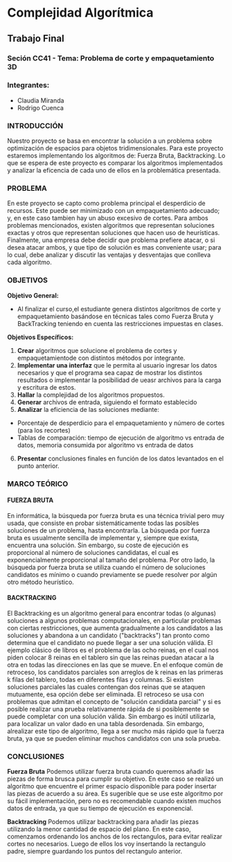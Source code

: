 # Complejidad Algorítmica
## Trabajo Final
### Seción CC41 - Tema: Problema de corte y empaquetamiento 3D
### Integrantes:

* Claudia Miranda
* Rodrigo Cuenca

### INTRODUCCIÓN

Nuestro proyecto se basa en encontrar la solución a un problema sobre optimización de espacios para objetos tridimensionales. Para este proyecto estaremos implementando los algoritmos de: Fuerza Bruta, Backtracking. Lo que se espera de este proyecto es comparar los algoritmos implementados y analizar la eficencia de cada uno de ellos en la problemática presentada.

### PROBLEMA

En este proyecto se capto como problema principal el desperdicio de recursos. Este puede ser minimizado con un empaquetamiento adecuado; y, en este caso tambien hay un abuso excesivo de cortes. 
Para ambos problemas mencionados, existen algoritmos que representan soluciones exactas y otros que representan
soluciones que hacen uso de heurísticas. Finalmente, una empresa debe decidir que problema prefiere atacar, o si desea
atacar ambos, y que tipo de solución es mas conveniente usar; para lo cual, debe analizar y discutir las ventajas y
desventajas que conlleva cada algoritmo.


### OBJETIVOS

**Objetivo General:** 
- Al finalizar el curso,el estudiante genera distintos algoritmos de corte y empaquetamiento basándose en técnicas tales como Fuerza Bruta y BackTracking teniendo en cuenta las restricciones impuestas en clases.

**Objetivos Específicos:**
1. **Crear** algoritmos que solucione el problema de cortes y empaquetamientode con distintos métodos por integrante.
2. **Implementar una interfaz** que le permita al usuario ingresar los datos necesarios y que el programa sea capaz de mostrar  los distintos resultados o implementar la posibilidad de ueasr archivos para la carga y escritura de estos.
3. **Hallar** la complejidad de los algoritmos propuestos.
4. **Generar** archivos de entrada, siguiendo el formato establecido
5. **Analizar** la eficiencia de las soluciones mediante:
- Porcentaje de desperdicio para el empaquetamiento y número de cortes (para los recortes)
- Tablas de comparación: tiempo de ejecución de algoritmo vs entrada de datos, memoria consumida por algoritmo vs entrada de datos 
6. **Presentar**  conclusiones finales en función de los datos levantados en el punto anterior.

### MARCO TEÓRICO

#### FUERZA BRUTA

En informática, la búsqueda por fuerza bruta es una técnica trivial pero muy usada, que consiste en probar sistemáticamente todas las posibles soluciones de un problema, hasta encontrarla. La búsqueda por fuerza bruta es usualmente sencilla de implementar y, siempre que exista, encuentra una solución. Sin embargo, su coste de ejecución es proporcional al número de soluciones candidatas, el cual es exponencialmente proporcional al tamaño del problema. 
Por otro lado, la búsqueda por fuerza bruta se utiliza cuando el número de soluciones candidatos es mínimo o cuando previamente se puede resolver por algún otro método heurístico.

#### BACKTRACKING

El Backtracking es un algoritmo general para encontrar todas (o algunas) soluciones a algunos problemas computacionales, en particular problemas con ciertas restricciones, que aumenta gradualmente a los candidatos a las soluciones y abandona a un candidato ("backtracks") tan pronto como determina que el candidato no puede llegar a ser una solución válida. 
El ejemplo clásico de libros es el problema de las ocho reinas, en el cual nos piden colocar 8 reinas en el tablero sin que las reinas puedan atacar a la otra en todas las direcciones en las que se mueve. En el enfoque común de retroceso, los candidatos parciales son arreglos de k reinas en las primeras k filas del tablero, todas en diferentes filas y columnas. Si existen soluciones parciales las cuales contengan dos reinas que se ataquen mutuamente, esa opción debe ser eliminada.
El retroceso se usa con problemas que admitan el concepto de "solución candidata parcial" y si es posible realizar una prueba relativamente rápida de si posiblemente se puede completar con una solución válida. Sin embargo es inútil utilizarla, para localizar un valor dado en una tabla desordenada. Sin embargo, alrealizar este tipo de algoritmo, llega a ser mucho más rápido que la fuerza bruta, ya que se pueden eliminar muchos candidatos con una sola prueba.

### CONCLUSIONES

**Fuerza Bruta**
Podemos utilizar fuerza bruta cuando queremos añadir las piezas de forma brusca para cumplir su objetivo. En este caso se realizó
un algoritmo que encuentre el primer espacio disponible para poder insertar las piezas de acuerdo a su área. Es sugerible que se use este algoritmo por su fácil implementación, pero no es recomendable cuando existen muchos datos de entrada, ya que su tiempo de ejecución es exponencial. 

**Backtracking**
Podemos utilizar backtracking para añadir las piezas utilizando la menor cantidad de espacio del plano. 
En este caso, comenzamos ordenando los anchos de los rectangulos, para evitar realizar cortes no necesarios. Luego de ellos los voy insertando la rectangulo padre, siempre guardando los puntos del rectangulo anterior.
 
